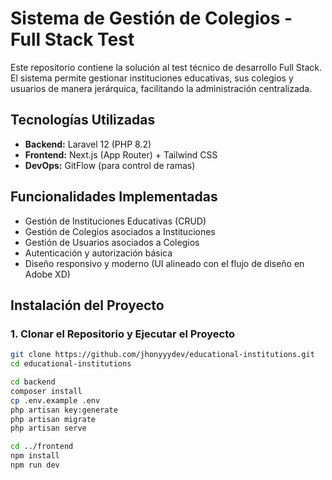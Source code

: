 # Sistema de Gestión de Colegios - Full Stack Test

Este repositorio contiene la solución al test técnico de desarrollo Full Stack. El sistema permite gestionar instituciones educativas, sus colegios y usuarios de manera jerárquica, facilitando la administración centralizada.

## Tecnologías Utilizadas

- **Backend:** Laravel 12 (PHP 8.2)
- **Frontend:** Next.js (App Router) + Tailwind CSS
- **DevOps:** GitFlow (para control de ramas)

## Funcionalidades Implementadas

- Gestión de Instituciones Educativas (CRUD)
- Gestión de Colegios asociados a Instituciones
- Gestión de Usuarios asociados a Colegios
- Autenticación y autorización básica
- Diseño responsivo y moderno (UI alineado con el flujo de diseño en Adobe XD)

## Instalación del Proyecto

### 1. Clonar el Repositorio y Ejecutar el Proyecto
```bash
git clone https://github.com/jhonyyydev/educational-institutions.git
cd educational-institutions

cd backend
composer install
cp .env.example .env
php artisan key:generate
php artisan migrate
php artisan serve

cd ../frontend
npm install
npm run dev


